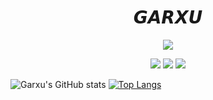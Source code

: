 <h1 align="center">𝙂𝘼𝙍𝙓𝙐</h1>
<div align="center">
    <a href="https://discord.com/users/851896604066840649" title="Discord Profile"><img src="https://lanyard-profile-readme.vercel.app/api/851896604066840649"></a>
</div>



<p align="center">
  <a href="https://discord.gg/H2S7KkwbJk"><img src="https://img.shields.io/badge/Discord%20Server%20-006400.svg?&style=for-the-badge&logo=discord&logoColor=white"></a>
  <a href="https://discord.com/users/851896604066840649"><img src="https://img.shields.io/badge/Garxu%20-808080.svg?&style=for-the-badge&logo=discord&logoColor=white"></a>
  <a href="https://github.com/RealGoar"><img src="https://img.shields.io/badge/Github%20-1d202b.svg?&style=for-the-badge&logo=github&logoColor=white"></a>
</p>

![Garxu's GitHub stats](https://github-readme-stats.vercel.app/api?username=RealGoar&show_icons=true&theme=merko&border_color=39ff14)
[![Top Langs](https://github-readme-stats.vercel.app/api/top-langs/?username=RealGoar&layout=compact&text_color=68B487&title_color=97B901&bg_color=0A0F0B&border_color=39ff14)](https://github.com/RealGoar)
